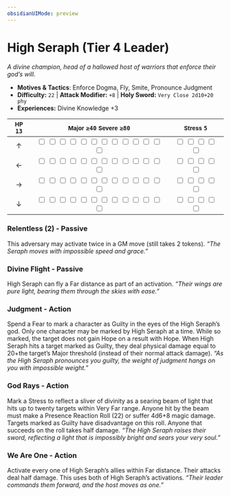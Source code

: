 ```yaml
---
obsidianUIMode: preview
---
```

# High Seraph (Tier 4 Leader)

*A divine champion, head of a hallowed host of warriors that enforce their god’s will.*

- **Motives & Tactics**: Enforce Dogma, Fly, Smite, Pronounce Judgment
- **Difficulty:** `22` | **Attack Modifier:** `+8` | **Holy Sword:** `Very Close 2d10+20 phy`
- **Experiences:** Divine Knowledge +3

| <small>HP</small> `13` | <small>Major</small> `≥40` <small>Severe</small> `≥80` | <small>Stress</small> `5` |
|:-:|:-:|:-:|
| ↑ |  <input type="checkbox" unchecked id="b6329947"> <input type="checkbox" unchecked id="e4d497bc"> <input type="checkbox" unchecked id="db3dfb7c"> <input type="checkbox" unchecked id="541db1a2"> <input type="checkbox" unchecked id="b1f61c20"> <input type="checkbox" unchecked id="df8b6f72"> <input type="checkbox" unchecked id="90552c55"> <input type="checkbox" unchecked id="14c229e2"> <input type="checkbox" unchecked id="6a2c6e15"> <input type="checkbox" unchecked id="3c4e384e"> <input type="checkbox" unchecked id="a73f1f76"> <input type="checkbox" unchecked id="a2586f35"> <input type="checkbox" unchecked id="34d02ad7"> |  <input type="checkbox" unchecked id="331055d9"> <input type="checkbox" unchecked id="2fbe2b28"> <input type="checkbox" unchecked id="8974b68d"> <input type="checkbox" unchecked id="21ecccc3"> <input type="checkbox" unchecked id="be7850bb"> |
| ← |  <input type="checkbox" unchecked id="344821f7"> <input type="checkbox" unchecked id="98ef734b"> <input type="checkbox" unchecked id="c432789c"> <input type="checkbox" unchecked id="2d87cd1d"> <input type="checkbox" unchecked id="8c4ff5ea"> <input type="checkbox" unchecked id="c621c45d"> <input type="checkbox" unchecked id="47a23ae1"> <input type="checkbox" unchecked id="8bffbb8a"> <input type="checkbox" unchecked id="5e0277b9"> <input type="checkbox" unchecked id="a929284a"> <input type="checkbox" unchecked id="e353d075"> <input type="checkbox" unchecked id="08488e44"> <input type="checkbox" unchecked id="88e2920e"> |  <input type="checkbox" unchecked id="395c17e4"> <input type="checkbox" unchecked id="6caa3857"> <input type="checkbox" unchecked id="ae5645f5"> <input type="checkbox" unchecked id="d153fa19"> <input type="checkbox" unchecked id="ef20dda0"> |
| → |  <input type="checkbox" unchecked id="706ebe25"> <input type="checkbox" unchecked id="01114d4c"> <input type="checkbox" unchecked id="f004ab6e"> <input type="checkbox" unchecked id="fb7fbc6d"> <input type="checkbox" unchecked id="b53befb2"> <input type="checkbox" unchecked id="d59b5d69"> <input type="checkbox" unchecked id="b48f3ac3"> <input type="checkbox" unchecked id="ec57aa0f"> <input type="checkbox" unchecked id="4cb8d0a0"> <input type="checkbox" unchecked id="a81b1340"> <input type="checkbox" unchecked id="b4311aa1"> <input type="checkbox" unchecked id="9cd79a19"> <input type="checkbox" unchecked id="ff834f78"> |  <input type="checkbox" unchecked id="7258eee2"> <input type="checkbox" unchecked id="aad488e0"> <input type="checkbox" unchecked id="873fe9c4"> <input type="checkbox" unchecked id="a3ed2218"> <input type="checkbox" unchecked id="a061466f"> |
| ↓ |  <input type="checkbox" unchecked id="1dfbfef6"> <input type="checkbox" unchecked id="a9889213"> <input type="checkbox" unchecked id="eb58116e"> <input type="checkbox" unchecked id="e3e59d49"> <input type="checkbox" unchecked id="d93e3a9c"> <input type="checkbox" unchecked id="4bf666a9"> <input type="checkbox" unchecked id="fd54f4cb"> <input type="checkbox" unchecked id="b1adaadf"> <input type="checkbox" unchecked id="3b00c535"> <input type="checkbox" unchecked id="fba72930"> <input type="checkbox" unchecked id="eaabff38"> <input type="checkbox" unchecked id="95c65405"> <input type="checkbox" unchecked id="1bae9248"> |  <input type="checkbox" unchecked id="f5d830b2"> <input type="checkbox" unchecked id="a759716d"> <input type="checkbox" unchecked id="65352ece"> <input type="checkbox" unchecked id="89de1f4a"> <input type="checkbox" unchecked id="4d08c886"> |

### Relentless (2) - Passive

This adversary may activate twice in a GM move (still takes 2 tokens). *“The Seraph moves with impossible speed and grace.”*

### Divine Flight - Passive

High Seraph can fly a Far distance as part of an activation. *“Their wings are pure light, bearing them through the skies with ease.”*

### Judgment - Action

Spend a Fear to mark a character as Guilty in the eyes of the High Seraph’s god. Only one character may be marked by High Seraph at a time. While so marked, the target does not gain Hope on a result with Hope. When High Seraph hits a target marked as Guilty, they deal physical damage equal to 20+the target’s Major threshold (instead of their normal attack damage). *“As the High Seraph pronounces you guilty, the weight of judgment hangs on you with impossible weight.”*

### God Rays - Action

Mark a Stress to reflect a sliver of divinity as a searing beam of light that hits up to twenty targets within Very Far range. Anyone hit by the beam must make a Presence Reaction Roll (22) or suffer 4d6+8 magic damage. Targets marked as Guilty have disadvantage on this roll. Anyone that succeeds on the roll takes half damage. *“The High Seraph raises their sword, reflecting a light that is impossibly bright and sears your very soul.”*

### We Are One - Action

Activate every one of High Seraph’s allies within Far distance. Their attacks deal half damage. This uses both of High Seraph’s activations. *“Their leader commands them forward, and the host moves as one.”*